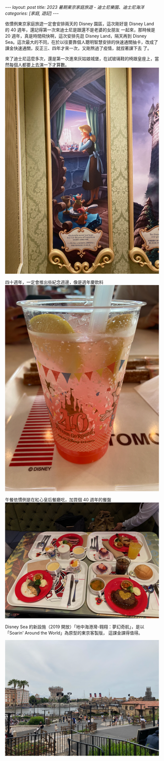 _---
layout: post
title: 2023 暑期東京家庭旅遊 - 迪士尼樂園、迪士尼海洋
categories: [家庭, 遊記]
---_

依慣例東京家庭旅遊一定會安排兩天的 Disney 園區，這次剛好是 Disney Land 的 40 週年，還記得第一次來迪士尼是跟還不是老婆的女朋友
一起來，那時候是 20 週年，真是時間飛快啊，這次安排先逛 Disney Land，隔天再到 Disney Sea。這次最大的不同，在於以往要靠個人聰明智慧安排的快速通關抽卡，改成了課金快速通關，反正三、四年才來一次，又剛熬過了疫情，就捏著課下去
了。

來了迪士尼這麼多次，還是第一次進來灰姑娘城堡，在試玻璃鞋的椅跟皇座上，當然每個人都要上去演一下才算數。
![灰姑娘城堡](/assets/2023-07/2023-07-04-disney-land-portrait.png)

四十週年，一定會推出些紀念週邊，像是週年慶飲料
![40 週年飲料](/assets/2023-07/2023-07-04-disney-land-40-year-drink.png)

午餐依慣例是在紅心皇后餐廳吃，加買個 40 週年的餐盤
![紅心皇后餐廳午餐](/assets/2023-07/2023-07-04-disney-land-lunch-set.png)

Disney Sea 的新設施（2019 開放）「地中海港灣-翱翔：夢幻奇航」，是以「Soarin' Around the World」為原型的東京客製版，
這課金課得值得。

![迪士尼海洋](/assets/2023-07/2023-07-05-disney-sea-bay.png)


